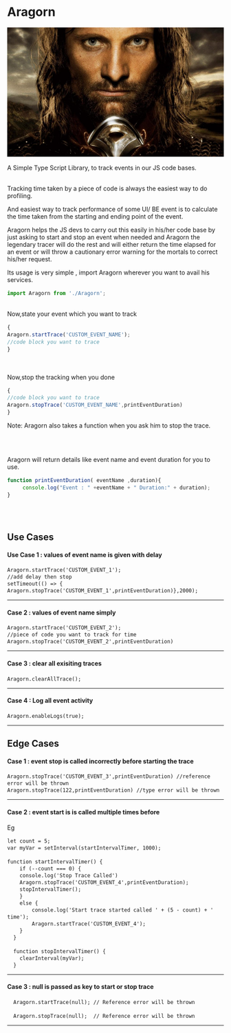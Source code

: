 # Aragorn
![The Strider](images/aragorn.jpg)


A Simple Type Script Library, to track events in our JS code bases.

<br>
Tracking time taken by a piece of code is always the easiest way to do profiling.

And easiest way to track performance of some UI/ BE event is to calculate the time taken from the starting and ending point of the event.

Aragorn helps the JS devs to carry out this easily in his/her code base by just asking to start and stop an event when needed and Aragorn the legendary tracer will do the rest and will either return the time elapsed for an event or will throw a cautionary error warning for the mortals to correct his/her request.

Its usage is very simple , import Aragorn wherever you want to avail his services.

```javascript
import Aragorn from './Aragorn';
```

<br>
Now,state your event which you want to track 

```javascript
{
Aragorn.startTrace('CUSTOM_EVENT_NAME');
//code block you want to trace
}
```

<br>

<br>
Now,stop the tracking when you done

```javascript
{
//code block you want to trace
Aragorn.stopTrace('CUSTOM_EVENT_NAME',printEventDuration)
}
```

Note: Aragorn also takes a function when you ask him to stop the trace.

<br>
<br>

Aragorn will return details like event name and event duration for you to use.

```javascript
function printEventDuration( eventName ,duration){
     console.log("Event : " +eventName + " Duration:" + duration);
}
```

<br>

<br>

## Use Cases

#### Use Case 1 : values of event name is given with delay

```
Aragorn.startTrace('CUSTOM_EVENT_1');
//add delay then stop
setTimeout(() => { Aragorn.stopTrace('CUSTOM_EVENT_1',printEventDuration)},2000);
```
---
#### Case 2 : values of event name simply
```
Aragorn.startTrace('CUSTOM_EVENT_2');
//piece of code you want to track for time
Aragorn.stopTrace('CUSTOM_EVENT_2',printEventDuration)
```
---
#### Case 3 : clear all exisiting traces
```
Aragorn.clearAllTrace();
```

---
#### Case 4 : Log all event activity
```
Aragorn.enableLogs(true);
```
---
## Edge Cases

#### Case 1  : event stop is called incorrectly before starting the trace
```
Aragorn.stopTrace('CUSTOM_EVENT_3',printEventDuration) //reference error will be thrown 
Aragorn.stopTrace(122,printEventDuration) //type error will be thrown
```
---

#### Case 2  : event start is  is called multiple times before 

Eg 
```
let count = 5;
var myVar = setInterval(startIntervalTimer, 1000);

function startIntervalTimer() {
    if (--count === 0) {
    console.log('Stop Trace Called')
    Aragorn.stopTrace('CUSTOM_EVENT_4',printEventDuration);
    stopIntervalTimer();
    }
    else {
        console.log('Start trace started called ' + (5 - count) + ' time');
        Aragorn.startTrace('CUSTOM_EVENT_4');
    }
  }
  
  function stopIntervalTimer() {
    clearInterval(myVar);
  }
```
---
#### Case 3  : null is passed as key to start or stop trace
```
  Aragorn.startTrace(null); // Reference error will be thrown

  Aragorn.stopTrace(null);  // Reference error will be thrown
```
---
